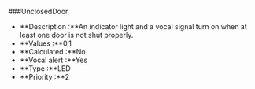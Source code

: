 ###UnclosedDoor

- **Description :**An indicator light and a vocal signal turn on when at least one door is not shut properly. 
- **Values :**0,1
- **Calculated :**No
- **Vocal alert :**Yes
- **Type :**LED 
- **Priority :**2
